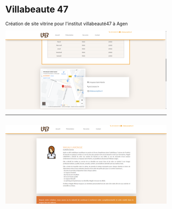 # Villabeaute 47
Création de site vitrine pour l'institut villabeauté47 à Agen

<img src="https://github.com/lhadev/Site-villabeaut-/blob/master/Capture.PNG"> </img><br><hr><br>
<img src="https://github.com/lhadev/Site-villabeaut-/blob/master/2.PNG"> </img>
